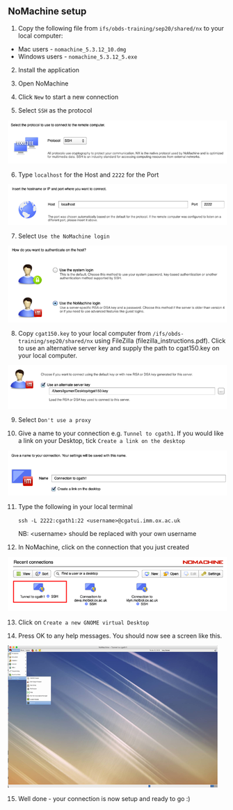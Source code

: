 ## NoMachine setup

1. Copy the following file from `ifs/obds-training/sep20/shared/nx` to your local
computer:
* Mac users - `nomachine_5.3.12_10.dmg`
* Windows users - `nomachine_5.3.12_5.exe`

2. Install the application

3. Open NoMachine

4. Click `New` to start a new connection

5. Select `SSH` as the protocol

![SSH protocol](img/nomachine_ssh.png)

6. Type `localhost` for the Host and `2222` for the Port

![Host](img/nomachine_localhost.png)

7. Select `Use the NoMachine login`

![Login](img/nomachine_login.png)

8. Copy `cgat150.key` to your local computer from `/ifs/obds-training/sep20/shared/nx` using FileZilla (filezilla_instructions.pdf). Click to use an alternative server key and supply the path to cgat150.key on your local computer.

![Key](img/nomachine_cgat150.png)

9. Select `Don't use a proxy`

10. Give a name to your connection e.g. `Tunnel to cgath1`. If you would like a link on your Desktop, tick `Create a link on the desktop`

![Name](img/nomachine_connectionname.png)

11. Type the following in your local terminal

    `ssh -L 2222:cgath1:22 <username>@cgatui.imm.ox.ac.uk`

    NB: \<username> should be replaced with your own username

12. In NoMachine, click on the connection that you just created

![Connection](img/nomachine_connectionicon.png)

13. Click on `Create a new GNOME virtual Desktop`

14. Press OK to any help messages. You should now see a screen like this.

![NoMachine Desktop](img/nomachine_desktop.png)

15. Well done - your connection is now setup and ready to go :)
